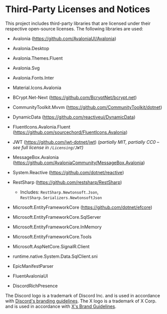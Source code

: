 
# Third-Party Licenses and Notices

This project includes third-party libraries that are licensed under their respective open-source licenses. The following libraries are used:

- Avalonia (https://github.com/AvaloniaUI/Avalonia)
- Avalonia.Desktop
- Avalonia.Themes.Fluent
- Avalonia.Svg
- Avalonia.Fonts.Inter
- Material.Icons.Avalonia
- BCrypt.Net-Next (https://github.com/BcryptNet/bcrypt.net)
- CommunityToolkit.Mvvm (https://github.com/CommunityToolkit/dotnet)
- DynamicData (https://github.com/reactiveui/DynamicData)
- FluentIcons.Avalonia.Fluent (https://github.com/sourcechord/FluentIcons.Avalonia)
- JWT (https://github.com/jwt-dotnet/jwt) *(partially MIT, partially CC0 – see full license in `/Licensing/JWT`)*
- MessageBox.Avalonia (https://github.com/AvaloniaCommunity/MessageBox.Avalonia)
- System.Reactive (https://github.com/dotnet/reactive)

- RestSharp (https://github.com/restsharp/RestSharp)
  - Includes: `RestSharp.Newtonsoft.Json`, `RestSharp.Serializers.NewtonsoftJson`
- Microsoft.EntityFrameworkCore (https://github.com/dotnet/efcore)
- Microsoft.EntityFrameworkCore.SqlServer
- Microsoft.EntityFrameworkCore.InMemory
- Microsoft.EntityFrameworkCore.Tools
- Microsoft.AspNetCore.SignalR.Client
- runtime.native.System.Data.SqlClient.sni

- EpicManifestParser
- FluentAvaloniaUI
- DiscordRichPresence

The Discord logo is a trademark of Discord Inc. and is used in accordance with [Discord's branding guidelines](https://discord.com/branding).
The X logo is a trademark of X Corp. and is used in accordance with [X's Brand Guidelines](https://about.x.com/en/who-we-are/brand-toolkit).